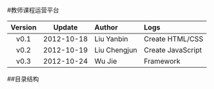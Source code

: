 <!--
![xueersi.com](https://raw.github.com/xueersi/TeacherPlatform/master/img/logo.png)
-->

#教师课程运营平台


| Version |   Update   |     Author     |     Logs              
|:-------:|:----------:|:-------------- |:-------------------------
|  v0.1   | 2012-10-18 |  Liu Yanbin    | Create HTML/CSS       
|  v0.2   | 2012-10-19 |  Liu Chengjun  | Create JavaScript     
|  v0.3   | 2012-10-24 |  Wu Jie        | Framework      


##目录结构
